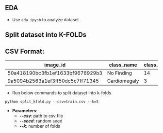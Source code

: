 ## EDA
- Use ```eda.ipynb``` to analyze dataset

## Split dataset into K-FOLDs

## CSV Format:

image_id | class_name | class_id | rad_id | x_min | y_min | x_max | y_max | width | height
--- | --- | --- | --- | --- | --- | --- | --- | --- | ---
50a418190bc3fb1ef1633bf9678929b3 | No Finding | 14 | R11 | | | | | 2332 | 2580
9a5094b2563a1ef3ff50dc5c7ff71345 | Cardiomegaly | 3 | R10 | 691 | 1375 | 1653 | 1831 | 2080 | 2336

- Run below commands to split dataset into k-folds

```
python split_kfold.py --csv=train.csv --k=5
```
- **Parameters**:
    - ***--csv***:        path to csv file
    - ***--seed***:       random seed
    - ***--k***:          number of folds
